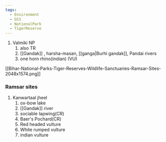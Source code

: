 ```yaml
---
tags:
  - Environment
  - GS1
  - NationalPark
  - TigerReserve
---
```

1. Valmiki NP
	1. also TR
	2. [[Gandak]] , harsha-masan, [[ganga|Burhi gandak]], Pandai rivers
	3. one horn rhino(indian) (VU)

[[Bihar-National-Parks-Tiger-Reserves-Wildlife-Sanctuaries-Ramsar-Sites-2048x1574.png]]

### Ramsar sites
1. Kanwartaal jheel
	1. ox-bow lake
	2. [[Gandak]] river
	3. sociable lapwing(CR)
	4. Baer's Pochard(CR)
	5. Red headed vulture
	6. White rumped vulture
	7. indian vulture

